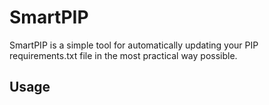 <h1>SmartPIP</h1>
<p>
    SmartPIP is a simple tool for automatically updating your PIP requirements.txt file
    in the most practical way possible.
</p>
<h2>Usage</h2>
